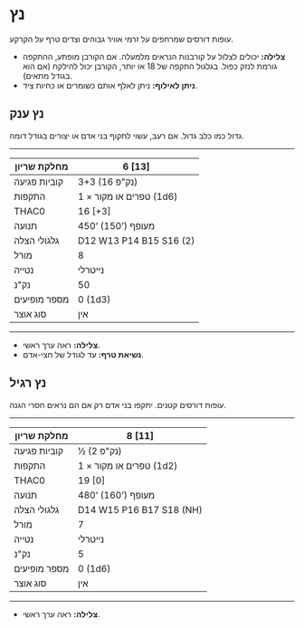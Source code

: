 # נץ

עופות דורסים שמרחפים על זרמי אוויר גבוהים וצדים טרף על הקרקע.

- **צלילה:** יכולים לצלול על קורבנות הנראים מלמעלה. אם הקורבן מופתע, ההתקפה גורמת לנזק כפול. בגלגול התקפה של 18 או יותר, הקורבן יכול להילקח (אם הוא בגודל מתאים).
- **ניתן לאילוף:** ניתן לאלף אותם כשומרים או כחיות ציד.

## נץ ענק

גדול כמו כלב גדול. אם רעב, עשוי לתקוף בני אדם או יצורים בגודל דומה.

------

| מחלקת שריון     | 6 [13]                   |
| ---------------- | ------------------------ |
| קוביות פגיעה    | 3+3 (16 נק"פ)            |
| התקפות          | 1 × טפרים או מקור (1d6)  |
| THAC0            | 16 [+3]                  |
| תנועה           | 450’ (150’) מעופף         |
| גלגולי הצלה     | D12 W13 P14 B15 S16 (2)  |
| מורל            | 8                        |
| נטייה           | נייטרלי                  |
| נק"נ            | 50                       |
| מספר מופיעים    | 0 (1d3)                  |
| סוג אוצר        | אין                      |

------

- **צלילה:** ראה ערך ראשי.
- **נשיאת טרף:** עד לגודל של חצי-אדם.

## נץ רגיל

עופות דורסים קטנים. יתקפו בני אדם רק אם הם נראים חסרי הגנה.

------

| מחלקת שריון     | 8 [11]                   |
| ---------------- | ------------------------ |
| קוביות פגיעה    | ½ (2 נק"פ)               |
| התקפות          | 1 × טפרים או מקור (1d2)  |
| THAC0            | 19 [0]                   |
| תנועה           | 480’ (160’) מעופף         |
| גלגולי הצלה     | D14 W15 P16 B17 S18 (NH) |
| מורל            | 7                        |
| נטייה           | נייטרלי                  |
| נק"נ            | 5                        |
| מספר מופיעים    | 0 (1d6)                  |
| סוג אוצר        | אין                      |

------

- **צלילה:** ראה ערך ראשי.